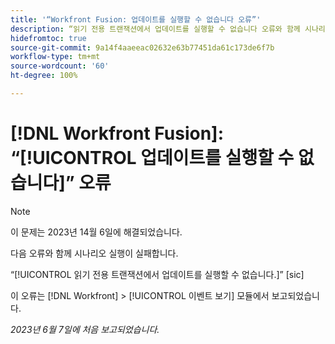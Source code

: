 ```yaml
---
title: '“Workfront Fusion: 업데이트를 실행할 수 없습니다 오류”'
description: “읽기 전용 트랜잭션에서 업데이트를 실행할 수 없습니다 오류와 함께 시나리오 실행이 실패합니다.”
hidefromtoc: true
source-git-commit: 9a14f4aaeeac02632e63b77451da61c173de6f7b
workflow-type: tm+mt
source-wordcount: '60'
ht-degree: 100%

---
```



# [!DNL Workfront Fusion]: “[!UICONTROL 업데이트를 실행할 수 없습니다]” 오류

>[!NOTE]
>
>이 문제는 2023년 14월 6일에 해결되었습니다.

다음 오류와 함께 시나리오 실행이 실패합니다.

“[!UICONTROL 읽기 전용 트랜잭션에서 업데이트를 실행할 수 없습니다.]” [sic]

이 오류는 [!DNL Workfront] > [!UICONTROL 이벤트 보기] 모듈에서 보고되었습니다.

_2023년 6월 7일에 처음 보고되었습니다._

